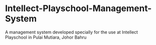 # Intellect-Playschool-Management-System
A management system developed specially for the use at Intellect Playschool in Pulai Mutiara, Johor Bahru
